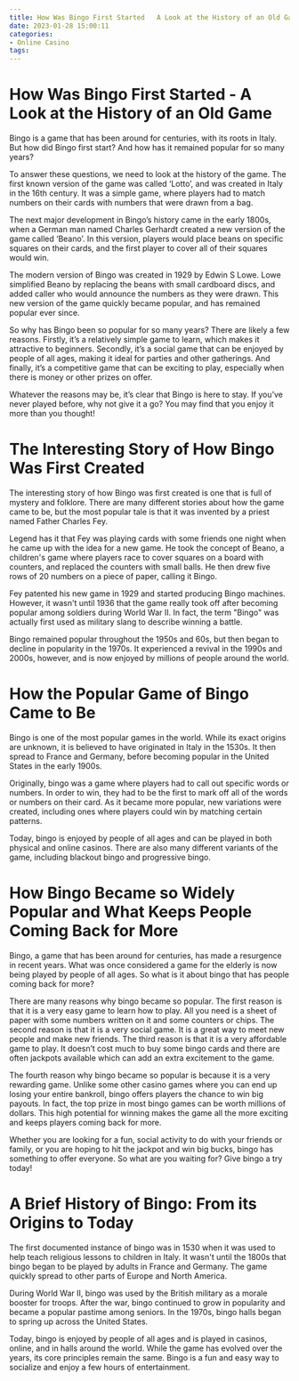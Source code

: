```yaml
---
title: How Was Bingo First Started   A Look at the History of an Old Game
date: 2023-01-28 15:00:11
categories:
- Online Casino
tags:
---
```



#  How Was Bingo First Started - A Look at the History of an Old Game

Bingo is a game that has been around for centuries, with its roots in Italy. But how did Bingo first start? And how has it remained popular for so many years?

To answer these questions, we need to look at the history of the game. The first known version of the game was called ‘Lotto’, and was created in Italy in the 16th century. It was a simple game, where players had to match numbers on their cards with numbers that were drawn from a bag.

The next major development in Bingo’s history came in the early 1800s, when a German man named Charles Gerhardt created a new version of the game called ‘Beano’. In this version, players would place beans on specific squares on their cards, and the first player to cover all of their squares would win.

The modern version of Bingo was created in 1929 by Edwin S Lowe. Lowe simplified Beano by replacing the beans with small cardboard discs, and added caller who would announce the numbers as they were drawn. This new version of the game quickly became popular, and has remained popular ever since.

So why has Bingo been so popular for so many years? There are likely a few reasons. Firstly, it’s a relatively simple game to learn, which makes it attractive to beginners. Secondly, it’s a social game that can be enjoyed by people of all ages, making it ideal for parties and other gatherings. And finally, it’s a competitive game that can be exciting to play, especially when there is money or other prizes on offer.

Whatever the reasons may be, it’s clear that Bingo is here to stay. If you’ve never played before, why not give it a go? You may find that you enjoy it more than you thought!

#  The Interesting Story of How Bingo Was First Created

The interesting story of how Bingo was first created is one that is full of mystery and folklore. There are many different stories about how the game came to be, but the most popular tale is that it was invented by a priest named Father Charles Fey.

Legend has it that Fey was playing cards with some friends one night when he came up with the idea for a new game. He took the concept of Beano, a children's game where players race to cover squares on a board with counters, and replaced the counters with small balls. He then drew five rows of 20 numbers on a piece of paper, calling it Bingo.

Fey patented his new game in 1929 and started producing Bingo machines. However, it wasn't until 1936 that the game really took off after becoming popular among soldiers during World War II. In fact, the term "Bingo" was actually first used as military slang to describe winning a battle.

Bingo remained popular throughout the 1950s and 60s, but then began to decline in popularity in the 1970s. It experienced a revival in the 1990s and 2000s, however, and is now enjoyed by millions of people around the world.

#  How the Popular Game of Bingo Came to Be

Bingo is one of the most popular games in the world. While its exact origins are unknown, it is believed to have originated in Italy in the 1530s. It then spread to France and Germany, before becoming popular in the United States in the early 1900s.

Originally, bingo was a game where players had to call out specific words or numbers. In order to win, they had to be the first to mark off all of the words or numbers on their card. As it became more popular, new variations were created, including ones where players could win by matching certain patterns.

Today, bingo is enjoyed by people of all ages and can be played in both physical and online casinos. There are also many different variants of the game, including blackout bingo and progressive bingo.

#  How Bingo Became so Widely Popular and What Keeps People Coming Back for More

Bingo, a game that has been around for centuries, has made a resurgence in recent years. What was once considered a game for the elderly is now being played by people of all ages. So what is it about bingo that has people coming back for more?

There are many reasons why bingo became so popular. The first reason is that it is a very easy game to learn how to play. All you need is a sheet of paper with some numbers written on it and some counters or chips. The second reason is that it is a very social game. It is a great way to meet new people and make new friends. The third reason is that it is a very affordable game to play. It doesn’t cost much to buy some bingo cards and there are often jackpots available which can add an extra excitement to the game.

The fourth reason why bingo became so popular is because it is a very rewarding game. Unlike some other casino games where you can end up losing your entire bankroll, bingo offers players the chance to win big payouts. In fact, the top prize in most bingo games can be worth millions of dollars. This high potential for winning makes the game all the more exciting and keeps players coming back for more.

Whether you are looking for a fun, social activity to do with your friends or family, or you are hoping to hit the jackpot and win big bucks, bingo has something to offer everyone. So what are you waiting for? Give bingo a try today!

#  A Brief History of Bingo: From its Origins to Today

The first documented instance of bingo was in 1530 when it was used to help teach religious lessons to children in Italy. It wasn't until the 1800s that bingo began to be played by adults in France and Germany. The game quickly spread to other parts of Europe and North America.

During World War II, bingo was used by the British military as a morale booster for troops. After the war, bingo continued to grow in popularity and became a popular pastime among seniors. In the 1970s, bingo halls began to spring up across the United States.

Today, bingo is enjoyed by people of all ages and is played in casinos, online, and in halls around the world. While the game has evolved over the years, its core principles remain the same. Bingo is a fun and easy way to socialize and enjoy a few hours of entertainment.